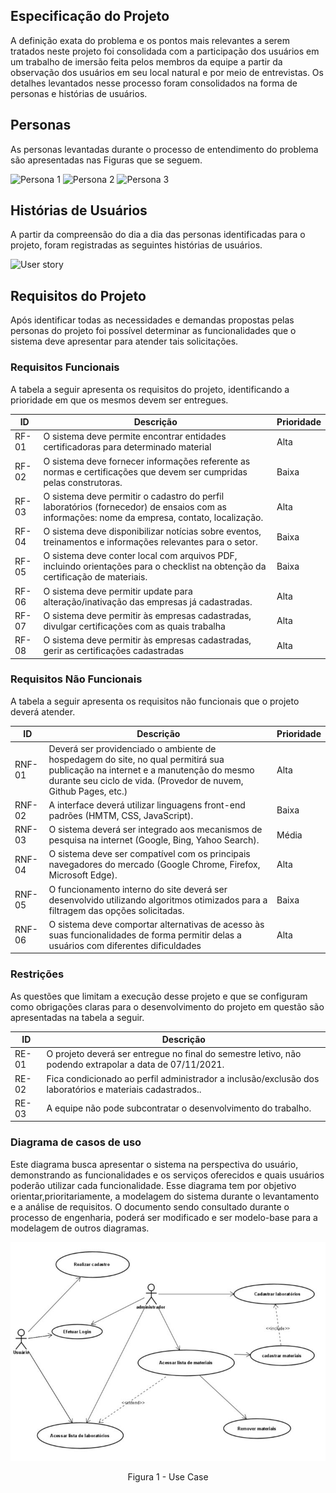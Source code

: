 ## Especificação do Projeto

A definição exata do problema e os pontos mais relevantes a serem tratados neste projeto foi consolidada com a participação dos usuários em um trabalho de imersão feita pelos membros da equipe a partir da observação dos usuários em seu local natural e por meio de entrevistas. Os detalhes levantados nesse processo foram consolidados na forma de personas e histórias de usuários.

## Personas

As personas levantadas durante o processo de entendimento do problema são apresentadas nas Figuras que se seguem.

![Persona 1](https://user-images.githubusercontent.com/82919386/135911598-53d36060-f072-41af-8593-278a1669e83c.png)
![Persona 2](https://user-images.githubusercontent.com/82919386/135911755-2a2d5af2-c392-41a1-a707-78c51af2be0f.png)
![Persona 3](https://user-images.githubusercontent.com/82919386/135911785-d94805eb-2e2a-4275-ab97-5ee45617dcb0.png)

## Histórias de Usuários

A partir da compreensão do dia a dia das personas identificadas para o projeto, foram registradas as seguintes histórias de usuários.

![User story](https://user-images.githubusercontent.com/82919386/135912040-c6c2e952-2749-4ca0-af80-9f46c84d744f.png)

## Requisitos do Projeto

Após identificar todas as necessidades e demandas propostas pelas personas do projeto foi possível determinar as funcionalidades que o sistema deve apresentar para atender tais solicitações.

### Requisitos Funcionais

A tabela a seguir apresenta os requisitos do projeto, identificando a prioridade em que os mesmos devem ser entregues.

| **ID** | **Descrição** | **Prioridade** |
| --- | --- | --- |
| RF-01 | O sistema deve permite encontrar entidades certificadoras para determinado material | Alta |
| RF-02 | O sistema deve fornecer informações referente as normas e certificações que devem ser cumpridas pelas construtoras.  | Baixa |
| RF-03 | O sistema deve permitir o cadastro do perfil laboratórios (fornecedor) de ensaios com as informações: nome da empresa, contato, localização.  | Alta |
| RF-04 | O sistema deve disponibilizar notícias sobre eventos, treinamentos e informações relevantes para o setor.  | Baixa |
| RF-05 | O sistema deve conter local com arquivos PDF, incluindo orientações para o checklist na obtenção da certificação de materiais.| Baixa |
| RF-06 | O sistema deve permitir update para alteração/inativação das empresas já cadastradas.| Alta |
| RF-07 | O sistema deve permitir às empresas cadastradas, divulgar certificações com as quais trabalha | Alta |
| RF-08 | O sistema deve permitir às empresas cadastradas, gerir as certificações cadastradas | Alta |

### Requisitos Não Funcionais

A tabela a seguir apresenta os requisitos não funcionais que o projeto deverá atender.

| **ID** | **Descrição** | **Prioridade** |
| --- | --- | --- |
| RNF-01 | Deverá ser providenciado o ambiente de hospedagem do site, no qual permitirá sua publicação na internet e a manutenção do mesmo durante seu ciclo de vida. (Provedor de nuvem, Github Pages, etc.) | Alta |
| RNF-02 | A interface deverá utilizar linguagens front-end padrões (HMTM, CSS, JavaScript). | Baixa |
| RNF-03 | O sistema deverá ser integrado aos mecanismos de pesquisa na internet (Google, Bing, Yahoo Search). | Média |
| RNF-04 | O sistema deve ser compatível com os principais navegadores do mercado (Google Chrome, Firefox, Microsoft Edge). | Alta |
| RNF-05 | O funcionamento interno do site deverá ser desenvolvido utilizando algoritmos otimizados para a filtragem das opções solicitadas. | Baixa |
| RNF-06 | O sistema deve comportar alternativas de acesso às suas funcionalidades de forma permitir delas a usuários com diferentes dificuldades | Alta |


### Restrições

As questões que limitam a execução desse projeto e que se configuram como obrigações claras para o desenvolvimento do projeto em questão são apresentadas na tabela a seguir.

| **ID** | **Descrição** |
| --- | --- |
| RE-01 | O projeto deverá ser entregue no final do semestre letivo, não podendo extrapolar a data de 07/11/2021. |
| RE-02 | Fica condicionado ao perfil administrador  a inclusão/exclusão dos laboratórios e materiais cadastrados..  |
| RE-03 | A equipe não pode subcontratar o desenvolvimento do trabalho. |


### Diagrama de casos de uso

Este diagrama busca apresentar o sistema na perspectiva do usuário, demonstrando as funcionalidades e os serviços oferecidos e quais usuários poderão utilizar cada funcionalidade.
Esse diagrama tem por objetivo orientar,prioritariamente, a modelagem do sistema durante o levantamento e a análise de requisitos.
O documento sendo consultado durante o processo de engenharia, poderá ser modificado e ser modelo-base para a modelagem de outros diagramas.

![Fluxo de controle](img/use_case_padrao.JPG)
<center>Figura 1 - Use Case</center>
